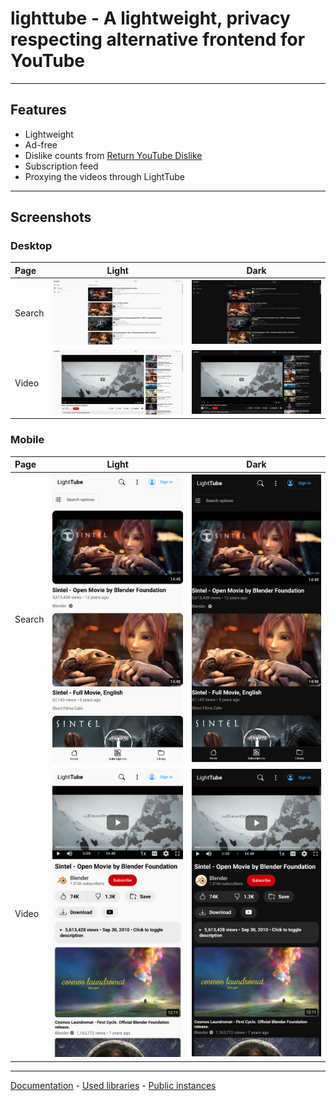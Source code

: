 # lighttube - A lightweight, privacy respecting alternative frontend for YouTube

---

## Features

- Lightweight
- Ad-free
- Dislike counts from [Return YouTube Dislike](https://www.returnyoutubedislike.com/)
- Subscription feed
- Proxying the videos through LightTube

---

## Screenshots

### Desktop

| Page | Light | Dark |
| :--- | :---: | :--: |
| Search | ![image](https://github.com/kuylar/lighttube/raw/v2-rewrite/screenshots/desktop/light/search.png)| ![image](https://github.com/kuylar/lighttube/raw/v2-rewrite/screenshots/desktop/dark/search.png) |
| Video | ![image](https://github.com/kuylar/lighttube/raw/v2-rewrite/screenshots/desktop/light/video.png)| ![image](https://github.com/kuylar/lighttube/raw/v2-rewrite/screenshots/desktop/dark/video.png) |

### Mobile

| Page | Light | Dark |
| :--- | :---: | :--: |
| Search | ![image](https://github.com/kuylar/lighttube/raw/v2-rewrite/screenshots/mobile/light/search.png)| ![image](https://github.com/kuylar/lighttube/raw/v2-rewrite/screenshots/mobile/dark/search.png) |
| Video | ![image](https://github.com/kuylar/lighttube/raw/v2-rewrite/screenshots/mobile/light/video.png)| ![image](https://github.com/kuylar/lighttube/raw/v2-rewrite/screenshots/mobile/dark/video.png) |

---

[Documentation](https://github.com/kuylar/lighttube/wikis) - [Used libraries](https://github.com/kuylar/lighttube/blob/master/OTHERLIBS.md)  - [Public instances](https://github.com/kuylar/lighttube/blob/master/INSTANCES.md) 
